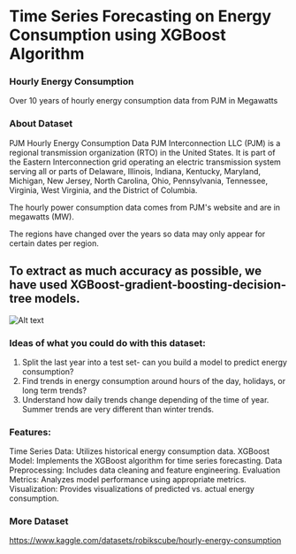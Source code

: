 # Time Series Forecasting on Energy Consumption using XGBoost Algorithm

### Hourly Energy Consumption

Over 10 years of hourly energy consumption data from PJM in Megawatts

### About Dataset
PJM Hourly Energy Consumption Data
PJM Interconnection LLC (PJM) is a regional transmission organization (RTO) in the United States. It is part of the Eastern Interconnection grid operating an electric transmission system serving all or parts of Delaware, Illinois, Indiana, Kentucky, Maryland, Michigan, New Jersey, North Carolina, Ohio, Pennsylvania, Tennessee, Virginia, West Virginia, and the District of Columbia.

The hourly power consumption data comes from PJM's website and are in megawatts (MW).

The regions have changed over the years so data may only appear for certain dates per region.

## To extract as much accuracy as possible, we have used XGBoost-gradient-boosting-decision-tree models.

![Alt text](https://i.postimg.cc/dQm3zGyF/download.png)

### Ideas of what you could do with this dataset:
1. Split the last year into a test set- can you build a model to predict energy consumption?
2. Find trends in energy consumption around hours of the day, holidays, or long term trends?
3. Understand how daily trends change depending of the time of year. Summer trends are very different than winter trends.

### Features:
Time Series Data: Utilizes historical energy consumption data.
XGBoost Model: Implements the XGBoost algorithm for time series forecasting.
Data Preprocessing: Includes data cleaning and feature engineering.
Evaluation Metrics: Analyzes model performance using appropriate metrics.
Visualization: Provides visualizations of predicted vs. actual energy consumption.

### More Dataset 
https://www.kaggle.com/datasets/robikscube/hourly-energy-consumption
